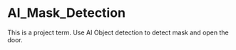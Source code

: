 # AI_Mask_Detection
This is a project term. Use AI Object detection to detect mask and open the door.
